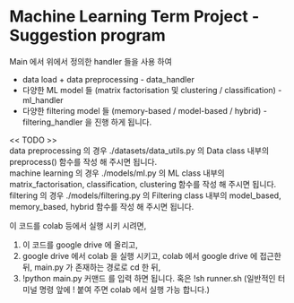 # Machine Learning Term Project - Suggestion program 

Main 에서 위에서 정의한 handler 들을 사용 하여 
 - data load + data preprocessing - data_handler
 - 다양한 ML model 들 (matrix factorisation 및 clustering / classification) - ml_handler
 - 다양한 filtering model 들 (memory-based / model-based / hybrid) - filtering_handler
을 진행 하게 됩니다. 

<< TODO >>  
data preprocessing 의 경우 ./datasets/data_utils.py 의 Data class      내부의 preprocess() 함수를 작성 해 주시면 됩니다.  
machine learning   의 경우 ./models/ml.py           의 ML class        내부의 matrix_factorisation, classification, clustering 함수를 작성 해 주시면 됩니다.  
filtering          의 경우 ./models/filtering.py    의 Filtering class 내부의 model_based, memory_based, hybrid 함수를 작성 해 주시면 됩니다.  

이 코드를 colab 등에서 실행 시키 시려면, 
1. 이 코드를 google drive 에 올리고,
2. google drive 에서 colab 을 실행 시키고, colab 에서 google drive 에 접근한 뒤, main.py 가 존재하는 경로로 cd 한 뒤,
3. !python main.py 커맨드 를 입력 하면 됩니다. 혹은 !sh runner.sh (일반적인 터미널 명령 앞에 ! 붙여 주면 colab 에서 실행 가능 합니다.)